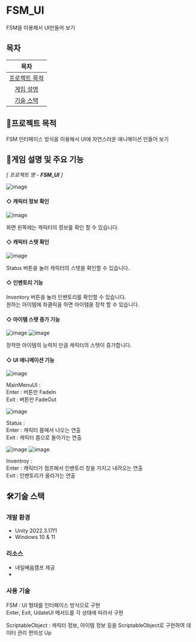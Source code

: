 # FSM_UI
FSM을 이용해서 UI만들어 보기

## 목차
|목차|
|:---:|
|[프로젝트 목적](#프로젝트-목적) |
|[게임 설명](#게임-설명-및-주요-기능) |
|[기술 스택](#기술-스택)|

## 🧭프로젝트 목적
FSM 인터페이스 방식을 이용해서 UI에 자연스러운 애니메이션 만들어 보기


## 📗게임 설명 및 주요 기능
_[ 프로젝트 명 - **FSM_UI** ]_

![image](https://github.com/user-attachments/assets/c12bcf30-40a6-4c23-9d85-a41a504dde3d)
</br>

#### ◇ 캐릭터 정보 확인

![image](https://github.com/user-attachments/assets/2ba8eb30-89a1-4401-9f13-084e0c82314c)

화면 왼쪽에는 캐릭터의 정보를 확인 할 수 있습니다.</br>

#### ◇ 캐릭터 스텟 확인

![image](https://github.com/user-attachments/assets/40faef04-dbdb-4bcc-8b4c-f731ff20d444)

Status 버튼을 눌러 캐릭터의 스텟을 확인할 수 있습니다. </br>

#### ◇ 인벤토리 기능

Inventory 버튼을 눌러 인벤토리를 확인할 수 있습니다. </br>
원하는 아이템에 좌클릭을 하면 아이템을 장착 할 수 있습니다.</br>

#### ◇ 아이템 스텟 증가 기능

![image](https://github.com/user-attachments/assets/cf7585bd-d845-4858-94dd-be8321748d81)
![image](https://github.com/user-attachments/assets/1ba22b19-853d-43c0-913b-a882e189eceb)

장착한 아이템의 능력치 만큼 캐릭터의 스텟이 증가합니다. </br>

#### ◇ UI 애니메이션 기능

![image](https://github.com/user-attachments/assets/6276c10e-2e57-4d20-a302-174d336b36af)

MainMenuUI : </br>
  Enter : 버튼만 FadeIn </br>
  Exit  : 버튼만 FadeOut</br>

![image](https://github.com/user-attachments/assets/e3a9ac6c-00eb-4533-9ef8-cc5f4b5630a0)

Status : </br>
  Enter : 캐릭터 몸에서 나오는 연출</br>
  Exit  : 캐릭터 몸으로 돌아가는 연출</br>


![image](https://github.com/user-attachments/assets/05078d68-11ee-437f-b6e5-0c2dc52a588f)
![image](https://github.com/user-attachments/assets/48f43dd1-027b-4306-a2f9-40d0410bcf5c)

Inventroy : </br>
  Enter : 캐릭터가 점프해서 인벤토리 창을 가지고 내려오는 연출</br>
  Exit  : 인벤토리가 올라가는 연출</br>


## 🛠️기술 스택
### 개발 환경
- Unity 2022.3.17f1
- Windows 10 & 11

### 리소스
- 내일배움캠프 제공
- 
 
### 사용 기술

FSM : UI 형태를 인터페이스 방식으로 구현 </br>
      Enter, Exit, UdateUI 메서드를 각 상태에 따라서 구현

ScriptableObject : 캐릭터 정보, 아이템 정보 등을 ScriptableObject로 구현하여 데이터 관리 편의성 Up





   


